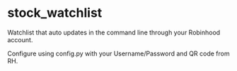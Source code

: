 # stock_watchlist
Watchlist that auto updates in the command line through your Robinhood account.

Configure using config.py with your Username/Password and QR code from RH.
